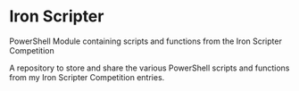 Iron Scripter
==========

PowerShell Module containing scripts and functions from the Iron Scripter Competition

A repository to store and share the various PowerShell scripts and functions from my Iron Scripter Competition entries.
